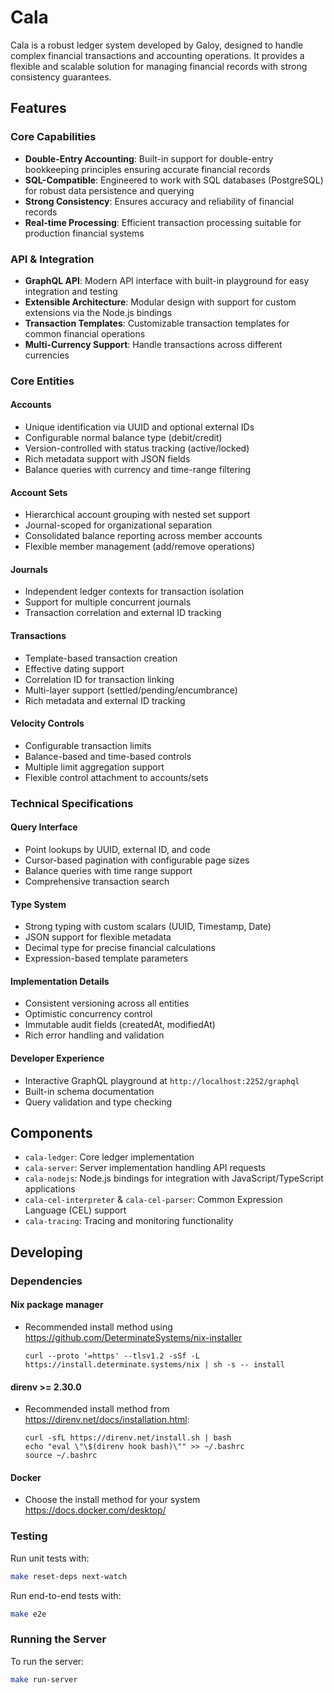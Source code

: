 # Cala

Cala is a robust ledger system developed by Galoy, designed to handle complex financial transactions and accounting operations. It provides a flexible and scalable solution for managing financial records with strong consistency guarantees.

## Features

### Core Capabilities

- **Double-Entry Accounting**: Built-in support for double-entry bookkeeping principles ensuring accurate financial records
- **SQL-Compatible**: Engineered to work with SQL databases (PostgreSQL) for robust data persistence and querying
- **Strong Consistency**: Ensures accuracy and reliability of financial records
- **Real-time Processing**: Efficient transaction processing suitable for production financial systems

### API & Integration

- **GraphQL API**: Modern API interface with built-in playground for easy integration and testing
- **Extensible Architecture**: Modular design with support for custom extensions via the Node.js bindings
- **Transaction Templates**: Customizable transaction templates for common financial operations
- **Multi-Currency Support**: Handle transactions across different currencies

### Core Entities

#### Accounts

- Unique identification via UUID and optional external IDs
- Configurable normal balance type (debit/credit)
- Version-controlled with status tracking (active/locked)
- Rich metadata support with JSON fields
- Balance queries with currency and time-range filtering

#### Account Sets

- Hierarchical account grouping with nested set support
- Journal-scoped for organizational separation
- Consolidated balance reporting across member accounts
- Flexible member management (add/remove operations)

#### Journals

- Independent ledger contexts for transaction isolation
- Support for multiple concurrent journals
- Transaction correlation and external ID tracking

#### Transactions

- Template-based transaction creation
- Effective dating support
- Correlation ID for transaction linking
- Multi-layer support (settled/pending/encumbrance)
- Rich metadata and external ID tracking

#### Velocity Controls

- Configurable transaction limits
- Balance-based and time-based controls
- Multiple limit aggregation support
- Flexible control attachment to accounts/sets

### Technical Specifications

#### Query Interface

- Point lookups by UUID, external ID, and code
- Cursor-based pagination with configurable page sizes
- Balance queries with time range support
- Comprehensive transaction search

#### Type System

- Strong typing with custom scalars (UUID, Timestamp, Date)
- JSON support for flexible metadata
- Decimal type for precise financial calculations
- Expression-based template parameters

#### Implementation Details

- Consistent versioning across all entities
- Optimistic concurrency control
- Immutable audit fields (createdAt, modifiedAt)
- Rich error handling and validation

#### Developer Experience

- Interactive GraphQL playground at `http://localhost:2252/graphql`
- Built-in schema documentation
- Query validation and type checking

## Components

- `cala-ledger`: Core ledger implementation
- `cala-server`: Server implementation handling API requests
- `cala-nodejs`: Node.js bindings for integration with JavaScript/TypeScript applications
- `cala-cel-interpreter` & `cala-cel-parser`: Common Expression Language (CEL) support
- `cala-tracing`: Tracing and monitoring functionality

## Developing

### Dependencies

#### Nix package manager

- Recommended install method using https://github.com/DeterminateSystems/nix-installer
  ```
  curl --proto '=https' --tlsv1.2 -sSf -L https://install.determinate.systems/nix | sh -s -- install
  ```

#### direnv >= 2.30.0

- Recommended install method from https://direnv.net/docs/installation.html:
  ```
  curl -sfL https://direnv.net/install.sh | bash
  echo "eval \"\$(direnv hook bash)\"" >> ~/.bashrc
  source ~/.bashrc
  ```

#### Docker

- Choose the install method for your system https://docs.docker.com/desktop/

### Testing

Run unit tests with:

```bash
make reset-deps next-watch
```

Run end-to-end tests with:

```bash
make e2e
```

### Running the Server

To run the server:

```bash
make run-server
```

